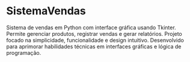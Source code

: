# SistemaVendas
Sistema de vendas em Python com interface gráfica usando Tkinter. Permite gerenciar produtos, registrar vendas e gerar relatórios. Projeto focado na simplicidade, funcionalidade e design intuitivo. Desenvolvido para aprimorar habilidades técnicas em interfaces gráficas e lógica de programação.
